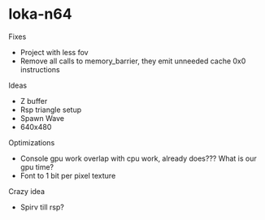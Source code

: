 # loka-n64

Fixes
- Project with less fov
- Remove all calls to memory_barrier, they emit unneeded cache 0x0 instructions

Ideas
- Z buffer
- Rsp triangle setup
- Spawn Wave
- 640x480

Optimizations
- Console gpu work overlap with cpu work, already does??? What is our gpu time?
- Font to 1 bit per pixel texture

Crazy idea
- Spirv till rsp?